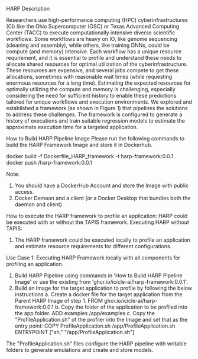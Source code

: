 HARP Description

Researchers use high-performance computing (HPC) cyberinfrastructures (CI) like the Ohio Supercomputer (OSC) or Texas Advanced Computing Center (TACC) to execute computationally intensive diverse scientific workflows. Some workflows are heavy on IO, like genome sequencing (cleaning and assembly), while others, like training DNNs, could be compute (and memory) intensive. Each workflow has a unique resource requirement, and it is essential to profile and understand these needs to allocate shared resources for optimal utilization of the cyberinfrastructure. These resources are expensive, and several jobs compete to get these allocations, sometimes with reasonable wait times (while requesting enormous resources for a long time). Estimating the expected resources for optimally utilizing the compute and memory is challenging, especially considering the need for sufficient history to enable these predictions tailored for unique workflows and execution environments. We explored and established a framework (as shown in Figure 1) that pipelines the solutions to address these challenges. The framework is configured to generate a history of executions and train suitable regression models to estimate the approximate execution time for a targeted application.

How to Build HARP Pipeline Image
Please run the following commands to build the HARP Framework Image and store it in Dockerhub.

docker build -f Dockerfile_HARP_framework -t harp-framework:0.0.1 .
docker push <docker-namesapce>/harp-framework:0.0.1

Note: 
1. You should have a DockerHub Account and store the Image with public access. 
2. Docker Demaon and a client (or a Docker Desktop that bundles both the daemon and client) 


How to execute the HARP framework to profile an application:
HARP could be executed with or without the TAPIS framework. 
Executing HARP without TAPIS:
1. The HARP framework could be executed locally to profile an application and estimate resource requirements for different configurations. 


Use Case 1:
Executing HARP Framework locally with all components for profiling an application.
1. Build HARP Pipeline using commands in 'How to Build HARP Pipeline Image' or use the existing from 'ghcr.io/icicle-ai/harp-framework:0.0.1'.
2. Build an Image for the target application to profile by following the below instructions
a. Create a docker file for the target application from the Parent HARP Image of step 1.
FROM ghcr.io/icicle-ai/harp-framework:0.0.1
b. Copy the folder of the application to be profiled into the app folder. 
ADD examples /app/examples
c. Copy the "ProfileApplication.sh" of the profiler into the Image and set that as the entry point:
COPY ProfileApplication.sh /app/ProfileApplication.sh
ENTRYPOINT ["sh," "/app/ProfileApplication.sh"]

The "ProfileApplication.sh" files configure the HARP pipeline with writable folders to generate emulations and create and store models. 
 